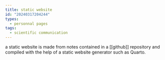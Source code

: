 ```yaml
---
title: static website
id: "20240317204244"
types:
  - personnal pages
tags:
  - scientific communication
---
```


a static website is made from notes contained in a [[github]] repository and compiled with the help of a static website generator such as Quarto.
